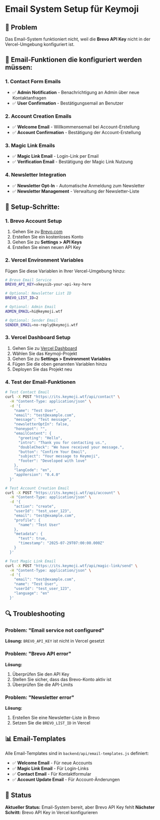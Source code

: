 # Email System Setup für Keymoji

## 🔧 Problem

Das Email-System funktioniert nicht, weil die **Brevo API Key** nicht in der Vercel-Umgebung konfiguriert ist.

## 📧 Email-Funktionen die konfiguriert werden müssen:

### 1. Contact Form Emails

-   ✅ **Admin Notification** - Benachrichtigung an Admin über neue Kontaktanfragen
-   ✅ **User Confirmation** - Bestätigungsemail an Benutzer

### 2. Account Creation Emails

-   ✅ **Welcome Email** - Willkommensemail bei Account-Erstellung
-   ✅ **Account Confirmation** - Bestätigung der Account-Erstellung

### 3. Magic Link Emails

-   ✅ **Magic Link Email** - Login-Link per Email
-   ✅ **Verification Email** - Bestätigung der Magic Link Nutzung

### 4. Newsletter Integration

-   ✅ **Newsletter Opt-In** - Automatische Anmeldung zum Newsletter
-   ✅ **Newsletter Management** - Verwaltung der Newsletter-Liste

## 🚀 Setup-Schritte:

### 1. Brevo Account Setup

1. Gehen Sie zu [Brevo.com](https://brevo.com)
2. Erstellen Sie ein kostenloses Konto
3. Gehen Sie zu **Settings > API Keys**
4. Erstellen Sie einen neuen API Key

### 2. Vercel Environment Variables

Fügen Sie diese Variablen in Ihrer Vercel-Umgebung hinzu:

```bash
# Brevo Email Service
BREVO_API_KEY=xkeysib-your-api-key-here

# Optional: Newsletter List ID
BREVO_LIST_ID=2

# Optional: Admin Email
ADMIN_EMAIL=hi@keymoji.wtf

# Optional: Sender Email
SENDER_EMAIL=no-reply@keymoji.wtf
```

### 3. Vercel Dashboard Setup

1. Gehen Sie zu [Vercel Dashboard](https://vercel.com/dashboard)
2. Wählen Sie das Keymoji-Projekt
3. Gehen Sie zu **Settings > Environment Variables**
4. Fügen Sie die oben genannten Variablen hinzu
5. Deployen Sie das Projekt neu

### 4. Test der Email-Funktionen

```bash
# Test Contact Email
curl -X POST "https://its.keymoji.wtf/api/contact" \
  -H "Content-Type: application/json" \
  -d '{
    "name": "Test User",
    "email": "test@example.com",
    "message": "Test message",
    "newsletterOptIn": false,
    "honeypot": "",
    "emailContent": {
      "greeting": "Hello",
      "intro": "Thank you for contacting us.",
      "doubleCheck": "We have received your message.",
      "button": "Confirm Your Email",
      "subject": "Your message to Keymoji",
      "footer": "Developed with love"
    },
    "langCode": "en",
    "appVersion": "0.4.0"
  }'

# Test Account Creation Email
curl -X POST "https://its.keymoji.wtf/api/account" \
  -H "Content-Type: application/json" \
  -d '{
    "action": "create",
    "userId": "test_user_123",
    "email": "test@example.com",
    "profile": {
      "name": "Test User"
    },
    "metadata": {
      "test": true,
      "timestamp": "2025-07-29T07:00:00.000Z"
    }
  }'

# Test Magic Link Email
curl -X POST "https://its.keymoji.wtf/api/magic-link/send" \
  -H "Content-Type: application/json" \
  -d '{
    "email": "test@example.com",
    "name": "Test User",
    "userId": "test_user_123",
    "language": "en"
  }'
```

## 🔍 Troubleshooting

### Problem: "Email service not configured"

**Lösung:** `BREVO_API_KEY` ist nicht in Vercel gesetzt

### Problem: "Brevo API error"

**Lösung:**

1. Überprüfen Sie den API Key
2. Stellen Sie sicher, dass das Brevo-Konto aktiv ist
3. Überprüfen Sie die API-Limits

### Problem: "Newsletter error"

**Lösung:**

1. Erstellen Sie eine Newsletter-Liste in Brevo
2. Setzen Sie die `BREVO_LIST_ID` in Vercel

## 📊 Email-Templates

Alle Email-Templates sind in `backend/api/email-templates.js` definiert:

-   ✅ **Welcome Email** - Für neue Accounts
-   ✅ **Magic Link Email** - Für Login-Links
-   ✅ **Contact Email** - Für Kontaktformular
-   ✅ **Account Update Email** - Für Account-Änderungen

## 🎯 Status

**Aktueller Status:** Email-System bereit, aber Brevo API Key fehlt
**Nächster Schritt:** Brevo API Key in Vercel konfigurieren
